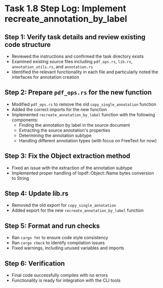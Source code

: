 # Task 1.8 Step Log: Implement recreate_annotation_by_label

## Step 1: Verify task details and review existing code structure
- Reviewed the instructions and confirmed the task directory exists
- Examined existing source files including `pdf_ops.rs`, `lib.rs`, `annotation_utils.rs`, and `annotation.rs`
- Identified the relevant functionality in each file and particularly noted the interfaces for annotation creation

## Step 2: Prepare `pdf_ops.rs` for the new function
- Modified `pdf_ops.rs` to remove the old `copy_single_annotation` function
- Added the correct imports for the new function
- Implemented `recreate_annotation_by_label` function with the following components:
  - Finding the annotation by label in the source document
  - Extracting the source annotation's properties
  - Determining the annotation subtype
  - Handling different annotation types (with focus on FreeText for now)

## Step 3: Fix the Object extraction method
- Fixed an issue with the extraction of the annotation subtype
- Implemented proper handling of lopdf::Object::Name bytes conversion to String

## Step 4: Update lib.rs
- Removed the old export for `copy_single_annotation`
- Added export for the new `recreate_annotation_by_label` function

## Step 5: Format and run checks
- Ran `cargo fmt` to ensure code style consistency
- Ran `cargo check` to identify compilation issues
- Fixed warnings, including unused variables and imports

## Step 6: Verification
- Final code successfully compiles with no errors
- Functionality is ready for integration with the CLI tools